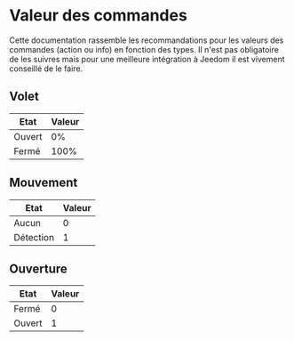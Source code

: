 # Valeur des commandes

Cette documentation rassemble les recommandations pour les valeurs des commandes (action ou info) en fonction des types. Il n'est pas obligatoire de les suivres mais pour une meilleure intégration à Jeedom il est vivement conseillé de le faire.

## Volet

| Etat            | Valeur        |
| --------------- | ------------- |
| Ouvert          |   0%          |
| Fermé           | 100%          |

## Mouvement

| Etat            | Valeur        |
| --------------- | ------------- |
| Aucun           | 0             |
| Détection       | 1             |

## Ouverture

| Etat            | Valeur        |
| --------------- | ------------- |
| Fermé           | 0             |
| Ouvert          | 1             |
